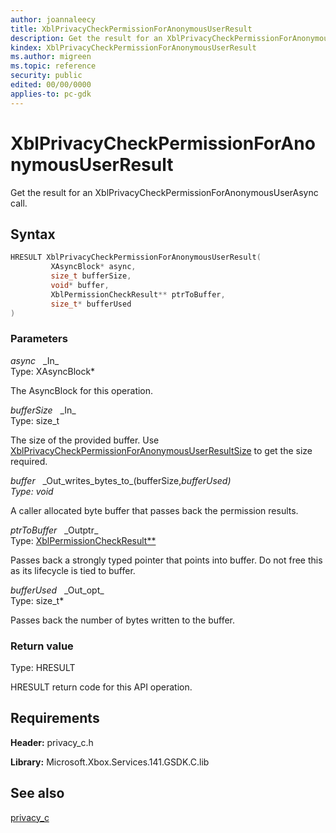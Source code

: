 ```yaml
---
author: joannaleecy
title: XblPrivacyCheckPermissionForAnonymousUserResult
description: Get the result for an XblPrivacyCheckPermissionForAnonymousUserAsync call.
kindex: XblPrivacyCheckPermissionForAnonymousUserResult
ms.author: migreen
ms.topic: reference
security: public
edited: 00/00/0000
applies-to: pc-gdk
---
```


# XblPrivacyCheckPermissionForAnonymousUserResult  

Get the result for an XblPrivacyCheckPermissionForAnonymousUserAsync call.  

## Syntax  
  
```cpp
HRESULT XblPrivacyCheckPermissionForAnonymousUserResult(  
         XAsyncBlock* async,  
         size_t bufferSize,  
         void* buffer,  
         XblPermissionCheckResult** ptrToBuffer,  
         size_t* bufferUsed  
)  
```  
  
### Parameters  
  
*async* &nbsp;&nbsp;\_In\_  
Type: XAsyncBlock*  
  
The AsyncBlock for this operation.  
  
*bufferSize* &nbsp;&nbsp;\_In\_  
Type: size_t  
  
The size of the provided buffer. Use [XblPrivacyCheckPermissionForAnonymousUserResultSize](xblprivacycheckpermissionforanonymoususerresultsize.md) to get the size required.  
  
*buffer* &nbsp;&nbsp;\_Out\_writes\_bytes\_to\_(bufferSize,*bufferUsed)  
Type: void*  
  
A caller allocated byte buffer that passes back the permission results.  
  
*ptrToBuffer* &nbsp;&nbsp;\_Outptr\_  
Type: [XblPermissionCheckResult**](../structs/xblpermissioncheckresult.md)  
  
Passes back a strongly typed pointer that points into buffer. Do not free this as its lifecycle is tied to buffer.  
  
*bufferUsed* &nbsp;&nbsp;\_Out\_opt\_  
Type: size_t*  
  
Passes back the number of bytes written to the buffer.  
  
  
### Return value  
Type: HRESULT
  
HRESULT return code for this API operation.
  
## Requirements  
  
**Header:** privacy_c.h
  
**Library:** Microsoft.Xbox.Services.141.GSDK.C.lib
  
## See also  
[privacy_c](../privacy_c_members.md)  
  
  